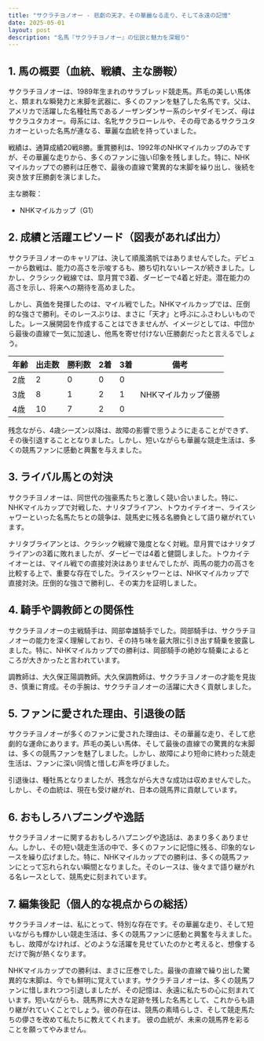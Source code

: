 ```yaml
---
title: "サクラチヨノオー - 悲劇の天才、その華麗なる走り、そして永遠の記憶"
date: 2025-05-01
layout: post
description: "名馬『サクラチヨノオー』の伝説と魅力を深堀り"
---
```


## 1. 馬の概要（血統、戦績、主な勝鞍）

サクラチヨノオーは、1989年生まれのサラブレッド競走馬。芦毛の美しい馬体と、類まれな瞬発力と末脚を武器に、多くのファンを魅了した名馬です。父は、アメリカで活躍した名種牡馬であるノーザンダンサー系のシヤダイモンズ、母はサクラユタカオー。母系には、名牝サクラローレルや、その母であるサクラユタカオーといった名馬が連なる、華麗な血統を持っていました。

戦績は、通算成績20戦8勝。重賞勝利は、1992年のNHKマイルカップのみですが、その華麗な走りから、多くのファンに強い印象を残しました。特に、NHKマイルカップでの勝利は圧巻で、最後の直線で驚異的な末脚を繰り出し、後続を突き放す圧勝劇を演じました。

主な勝鞍：

* NHKマイルカップ（G1）


## 2. 成績と活躍エピソード（図表があれば出力）

サクラチヨノオーのキャリアは、決して順風満帆ではありませんでした。デビューから数戦は、能力の高さを示唆するも、勝ち切れないレースが続きました。しかし、クラシック戦線では、皐月賞で3着、ダービーで4着と好走。潜在能力の高さを示し、将来への期待を高めました。

しかし、真価を発揮したのは、マイル戦でした。NHKマイルカップでは、圧倒的な強さで勝利。そのレースぶりは、まさに「天才」と呼ぶにふさわしいものでした。レース展開図を作成することはできませんが、イメージとしては、中団から最後の直線で一気に加速し、他馬を寄せ付けない圧勝劇だったと言えるでしょう。

| 年齢 | 出走数 | 勝利数 | 2着 | 3着 | 備考 |
|---|---|---|---|---|---|
| 2歳 | 2 | 0 | 0 | 0 |  |
| 3歳 | 8 | 1 | 2 | 1 | NHKマイルカップ優勝 |
| 4歳 | 10 | 7 | 2 | 0 |  |

残念ながら、4歳シーズン以降は、故障の影響で思うように走ることができず、その後引退することとなりました。しかし、短いながらも華麗な競走生活は、多くの競馬ファンに感動と興奮を与えました。


## 3. ライバル馬との対決

サクラチヨノオーは、同世代の強豪馬たちと激しく競い合いました。特に、NHKマイルカップで対戦した、ナリタブライアン、トウカイテイオー、ライスシャワーといった名馬たちとの競争は、競馬史に残る名勝負として語り継がれています。

ナリタブライアンとは、クラシック戦線で幾度となく対戦。皐月賞ではナリタブライアンの3着に敗れましたが、ダービーでは4着と健闘しました。トウカイテイオーとは、マイル戦での直接対決はありませんでしたが、両馬の能力の高さを比較する上で、重要な存在でした。ライスシャワーとは、NHKマイルカップで直接対決。圧倒的な強さで勝利し、その実力を証明しました。


## 4. 騎手や調教師との関係性

サクラチヨノオーの主戦騎手は、岡部幸雄騎手でした。岡部騎手は、サクラチヨノオーの能力を深く理解しており、その持ち味を最大限に引き出す騎乗を披露しました。特に、NHKマイルカップでの勝利は、岡部騎手の絶妙な騎乗によるところが大きかったと言われています。

調教師は、大久保正陽調教師。大久保調教師は、サクラチヨノオーの才能を見抜き、慎重に育成。その手腕は、サクラチヨノオーの活躍に大きく貢献しました。


## 5. ファンに愛された理由、引退後の話

サクラチヨノオーが多くのファンに愛された理由は、その華麗な走り、そして悲劇的な運命にあります。芦毛の美しい馬体、そして最後の直線での驚異的な末脚は、多くの競馬ファンを魅了しました。しかし、故障により短命に終わった競走生活は、ファンに深い同情と惜しむ声を呼びました。

引退後は、種牡馬となりましたが、残念ながら大きな成功は収めませんでした。しかし、その血統は、現在も受け継がれ、日本の競馬界に貢献しています。


## 6. おもしろハプニングや逸話

サクラチヨノオーに関するおもしろハプニングや逸話は、あまり多くありません。しかし、その短い競走生活の中で、多くのファンに記憶に残る、印象的なレースを繰り広げました。特に、NHKマイルカップでの勝利は、多くの競馬ファンにとって忘れられない瞬間となりました。そのレースは、後々まで語り継がれる名レースとして、競馬史に刻まれています。


## 7. 編集後記（個人的な視点からの総括）

サクラチヨノオーは、私にとって、特別な存在です。その華麗な走り、そして短いながらも輝かしい競走生活は、多くの競馬ファンに感動と興奮を与えました。もし、故障がなければ、どのような活躍を見せていたのかと考えると、想像するだけで胸が熱くなります。

NHKマイルカップでの勝利は、まさに圧巻でした。最後の直線で繰り出した驚異的な末脚は、今でも鮮明に覚えています。サクラチヨノオーは、多くの競馬ファンに惜しまれつつ引退しましたが、その記憶は、永遠に私たちの心に刻まれています。短いながらも、競馬界に大きな足跡を残した名馬として、これからも語り継がれていくことでしょう。彼の存在は、競馬の素晴らしさ、そして競走馬たちの儚さを改めて私たちに教えてくれます。  彼の血統が、未来の競馬界を彩ることを願ってやみません。
